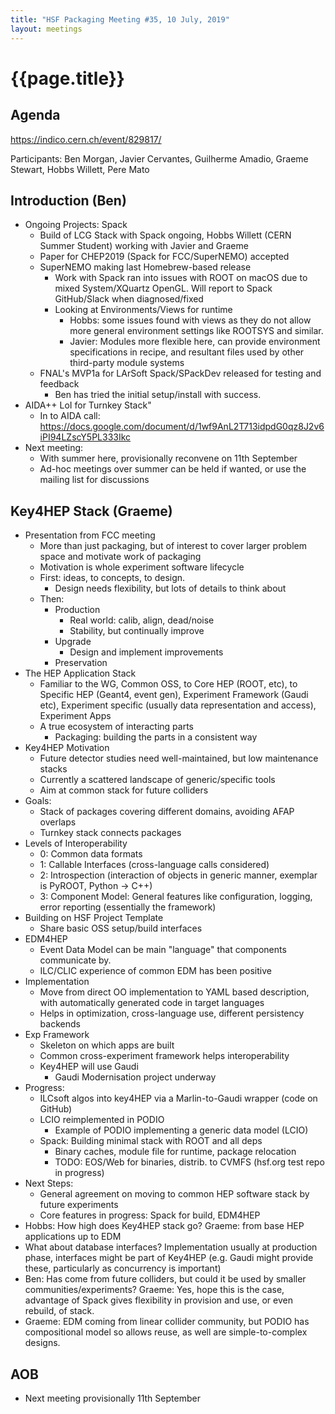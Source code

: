 ```yaml
---
title: "HSF Packaging Meeting #35, 10 July, 2019"
layout: meetings
---
```


# {{page.title}}

## Agenda

[<span class="underline">https://indico.cern.ch/event/829817/</span>](https://indico.cern.ch/event/829817/)

Participants: Ben Morgan, Javier Cervantes, Guilherme Amadio, Graeme Stewart,
Hobbs Willett, Pere Mato

## Introduction (Ben)

- Ongoing Projects: Spack
  - Build of LCG Stack with Spack ongoing, Hobbs Willett (CERN Summer Student)
    working with Javier and Graeme
  - Paper for CHEP2019 (Spack for FCC/SuperNEMO) accepted
  - SuperNEMO making last Homebrew-based release
    - Work with Spack ran into issues with ROOT on macOS due to mixed
      System/XQuartz OpenGL. Will report to Spack GitHub/Slack when
      diagnosed/fixed
    - Looking at Environments/Views for runtime
      - Hobbs: some issues found with views as they do not allow more general
        environment settings like ROOTSYS and similar.
      - Javier: Modules more flexible here, can provide environment
        specifications in recipe, and resultant files used by other third-party
        module systems
  - FNAL's MVP1a for LArSoft Spack/SPackDev released for testing and feedback
    - Ben has tried the initial setup/install with success.
- AIDA++ LoI for Turnkey Stack"
  - In to AIDA call:
    <https://docs.google.com/document/d/1wf9AnL2T713idpdG0qz8J2v6iPI94LZscY5PL333Ikc>
- Next meeting:
  - With summer here, provisionally reconvene on 11th September
  - Ad-hoc meetings over summer can be held if wanted, or use the mailing list
    for discussions

## Key4HEP Stack (Graeme)

- Presentation from FCC meeting
  - More than just packaging, but of interest to cover larger problem space and
    motivate work of packaging
  - Motivation is whole experiment software lifecycle
  - First: ideas, to concepts, to design.
    - Design needs flexibility, but lots of details to think about
  - Then:
    - Production
      - Real world: calib, align, dead/noise
      - Stability, but continually improve
    - Upgrade
      - Design and implement improvements
    - Preservation
- The HEP Application Stack
  - Familiar to the WG, Common OSS, to Core HEP (ROOT, etc), to Specific HEP
    (Geant4, event gen), Experiment Framework (Gaudi etc), Experiment specific
    (usually data representation and access), Experiment Apps
  - A true ecosystem of interacting parts
    - Packaging: building the parts in a consistent way
- Key4HEP Motivation
  - Future detector studies need well-maintained, but low maintenance stacks
  - Currently a scattered landscape of generic/specific tools
  - Aim at common stack for future colliders
- Goals:
  - Stack of packages covering different domains, avoiding AFAP overlaps
  - Turnkey stack connects packages
- Levels of Interoperability
  - 0: Common data formats
  - 1: Callable Interfaces (cross-language calls considered)
  - 2: Introspection (interaction of objects in generic manner, exemplar is
    PyROOT, Python -> C++)
  - 3: Component Model: General features like configuration, logging, error
    reporting (essentially the framework)
- Building on HSF Project Template
  - Share basic OSS setup/build interfaces
- EDM4HEP
  - Event Data Model can be main "language" that components communicate by.
  - ILC/CLIC experience of common EDM has been positive
- Implementation
  - Move from direct OO implementation to YAML based description, with
    automatically generated code in target languages
  - Helps in optimization, cross-language use, different persistency backends
- Exp Framework
  - Skeleton on which apps are built
  - Common cross-experiment framework helps interoperability
  - Key4HEP will use Gaudi
    - Gaudi Modernisation project underway
- Progress:
  - ILCsoft algos into key4HEP via a Marlin-to-Gaudi wrapper (code on GitHub)
  - LCIO reimplemented in PODIO
    - Example of PODIO implementing a generic data model (LCIO)
  - Spack: Building minimal stack with ROOT and all deps
    - Binary caches, module file for runtime, package relocation
    - TODO: EOS/Web for binaries, distrib. to CVMFS (hsf.org test repo in
      progress)
- Next Steps:
  - General agreement on moving to common HEP software stack by future
    experiments
  - Core features in progress: Spack for build, EDM4HEP
- Hobbs: How high does Key4HEP stack go? Graeme: from base HEP applications up
  to EDM
- What about database interfaces? Implementation usually at production phase,
  interfaces might be part of Key4HEP (e.g. Gaudi might provide these,
  particularly as concurrency is important)
- Ben: Has come from future colliders, but could it be used by smaller
  communities/experiments? Graeme: Yes, hope this is the case, advantage of
  Spack gives flexibility in provision and use, or even rebuild, of stack.
- Graeme: EDM coming from linear collider community, but PODIO has compositional
  model so allows reuse, as well are simple-to-complex designs.

## AOB

- Next meeting provisionally 11th September

